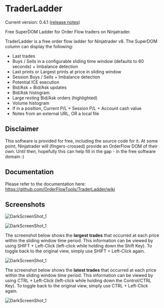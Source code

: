 # TraderLadder
Current version: 0.4.1 ([release notes](https://github.com/OrderFlowTools/TraderLadder/blob/main/RELEASE_NOTES.md))

Free SuperDOM Ladder for Order Flow traders on Ninjatrader.

TraderLadder is a free order flow ladder for Ninjatrader v8. The SuperDOM column can display the following:

- Last trades
- Buys / Sells in a configurable sliding time window (defaults to 60 seconds) + Imbalance detection
- Last prints or Largest prints at price in sliding window 
- Session Buys / Sells + Imbalance detection
- Potential ICE execution
- Bid/Ask + Bid/Ask updates
- Bid/Ask histogram 
- Large resting Bid/Ask orders (highlighted)
- Volume histogram
- If in a position, Current P/L + Session P/L + Account cash value
- Notes from an external URL, OR a local file

## Disclaimer
This software is provided for free, including the source code for it. At some point, Ninjatrader will (fingers-crossed) provide an OrderFlow DOM of their own. Until then, hopefully this can help fill in the gap - in the free software domain :)

## Documentation
Please refer to the documentation here: https://github.com/OrderFlowTools/TraderLadder/wiki

## Screenshots
![DarkScreenShot_1](https://github.com/OrderFlowTools/screenshots/blob/main/traderladder/v0.3.3/full.PNG)

![DarkScreenShot_1](https://github.com/OrderFlowTools/screenshots/blob/main/traderladder/v0.3.6/ladder-size-highlight.PNG)

The screenshot below shows the **largest trades** that occurred at each price within the sliding window time period. 
This information can be viewed by using SHIFT + Left-Click (left-click while holding down the Shift Key). To toggle back to the original view, simply use SHIFT + Left-Click again.

![DarkScreenShot_1](https://github.com/OrderFlowTools/screenshots/blob/main/traderladder/v0.3.3/largest-trades.PNG)

The screenshot below shows the **latest trades** that occurred at each price within the sliding window time period. 
This information can be viewed by using CTRL + Left-Click (left-click while holding down the Control/CTRL Key). To toggle back to the original view, simply use CTRL + Left-Click again.

![DarkScreenShot_1](https://github.com/OrderFlowTools/screenshots/blob/main/traderladder/v0.3.3/last-prints.PNG)
